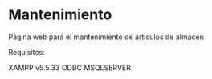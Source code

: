 # Mantenimiento

Página web para el mantenimiento de artículos de almacén

Requisitos:

XAMPP v5.5.33
ODBC MSQLSERVER
